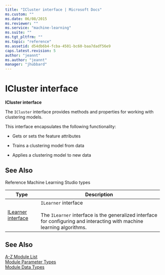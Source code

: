 ```yaml
---
title: "ICluster interface | Microsoft Docs"
ms.custom: ""
ms.date: 06/08/2015
ms.reviewer: ""
ms.service: "machine-learning"
ms.suite: ""
ms.tgt_pltfrm: ""
ms.topic: "reference"
ms.assetid: d54db6b4-fcba-4501-bc60-baa7dadf56e9
caps.latest.revision: 5
author: "jeannt"
ms.author: "jeannt"
manager: "jhubbard"
---
```

# ICluster interface
**ICluster interface**  
  
 The `ICluster` interface provides methods and properties for working with clustering models.  
  
 This interface encapsulates the following functionality:  
  
-   Gets or sets the feature attributes  
  
-   Trains a clustering model from data  
  
-   Applies a clustering model to new data  
  
##  <a name="also"></a> See Also  
 Reference Machine Learning Studio types  
  
|Type|Description|  
|----------|-----------------|  
|[ILearner interface](ilearner-interface.md)|`ILearner` interface<br /><br /> The `ILearner` interface is the generalized interface for configuring and interacting with machine learning algorithms.|  
  
## See Also  
 [A-Z Module List](a-z-module-list.md)   
 [Module Parameter Types](machine-learning-module-parameter-types.md)   
 [Module Data Types](machine-learning-module-data-types.md)